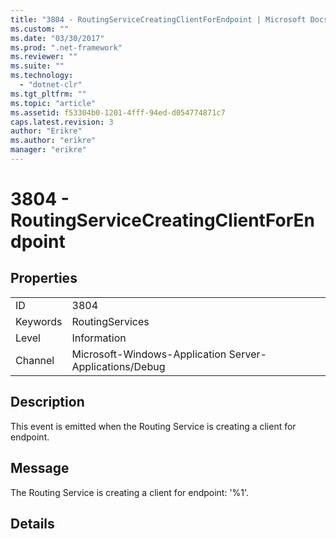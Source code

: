 ```yaml
---
title: "3804 - RoutingServiceCreatingClientForEndpoint | Microsoft Docs"
ms.custom: ""
ms.date: "03/30/2017"
ms.prod: ".net-framework"
ms.reviewer: ""
ms.suite: ""
ms.technology: 
  - "dotnet-clr"
ms.tgt_pltfrm: ""
ms.topic: "article"
ms.assetid: f53304b0-1201-4fff-94ed-d054774871c7
caps.latest.revision: 3
author: "Erikre"
ms.author: "erikre"
manager: "erikre"
---
```

# 3804 - RoutingServiceCreatingClientForEndpoint
## Properties  
  
|||  
|-|-|  
|ID|3804|  
|Keywords|RoutingServices|  
|Level|Information|  
|Channel|Microsoft-Windows-Application Server-Applications/Debug|  
  
## Description  
 This event is emitted when the Routing Service is creating a client for endpoint.  
  
## Message  
 The Routing Service is creating a client for endpoint: '%1'.  
  
## Details